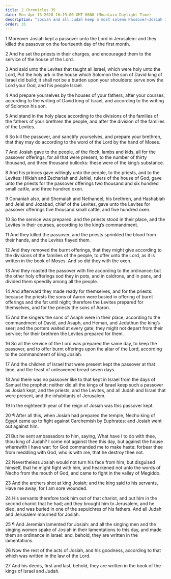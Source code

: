 ```yaml
---
title: 2 Chronicles 35
date: Mon Apr 13 2020 16:19:00 GMT-0600 (Mountain Daylight Time)
description: "Josiah and all Judah keep a most solemn Passover—Josiah is mortally wounded by the Egyptians at Megiddo."
order: 35
---
```


1 Moreover Josiah kept a passover unto the Lord in Jerusalem: and they killed the passover on the fourteenth day of the first month.

2 And he set the priests in their charges, and encouraged them to the service of the house of the Lord.

3 And said unto the Levites that taught all Israel, which were holy unto the Lord, Put the holy ark in the house which Solomon the son of David king of Israel did build; it shall not be a burden upon your shoulders: serve now the Lord your God, and his people Israel.

4 And prepare yourselves by the houses of your fathers, after your courses, according to the writing of David king of Israel, and according to the writing of Solomon his son.

5 And stand in the holy place according to the divisions of the families of the fathers of your brethren the people, and after the division of the families of the Levites.

6 So kill the passover, and sanctify yourselves, and prepare your brethren, that they may do according to the word of the Lord by the hand of Moses.

7 And Josiah gave to the people, of the flock, lambs and kids, all for the passover offerings, for all that were present, to the number of thirty thousand, and three thousand bullocks: these were of the king’s substance.

8 And his princes gave willingly unto the people, to the priests, and to the Levites: Hilkiah and Zechariah and Jehiel, rulers of the house of God, gave unto the priests for the passover offerings two thousand and six hundred small cattle, and three hundred oxen.

9 Conaniah also, and Shemaiah and Nethaneel, his brethren, and Hashabiah and Jeiel and Jozabad, chief of the Levites, gave unto the Levites for passover offerings five thousand small cattle, and five hundred oxen.

10 So the service was prepared, and the priests stood in their place, and the Levites in their courses, according to the king’s commandment.

11 And they killed the passover, and the priests sprinkled the blood from their hands, and the Levites flayed them.

12 And they removed the burnt offerings, that they might give according to the divisions of the families of the people, to offer unto the Lord, as it is written in the book of Moses. And so did they with the oxen.

13 And they roasted the passover with fire according to the ordinance: but the other holy offerings sod they in pots, and in caldrons, and in pans, and divided them speedily among all the people.

14 And afterward they made ready for themselves, and for the priests: because the priests the sons of Aaron were busied in offering of burnt offerings and the fat until night; therefore the Levites prepared for themselves, and for the priests the sons of Aaron.

15 And the singers the sons of Asaph were in their place, according to the commandment of David, and Asaph, and Heman, and Jeduthun the king’s seer; and the porters waited at every gate; they might not depart from their service; for their brethren the Levites prepared for them.

16 So all the service of the Lord was prepared the same day, to keep the passover, and to offer burnt offerings upon the altar of the Lord, according to the commandment of king Josiah.

17 And the children of Israel that were present kept the passover at that time, and the feast of unleavened bread seven days.

18 And there was no passover like to that kept in Israel from the days of Samuel the prophet; neither did all the kings of Israel keep such a passover as Josiah kept, and the priests, and the Levites, and all Judah and Israel that were present, and the inhabitants of Jerusalem.

19 In the eighteenth year of the reign of Josiah was this passover kept.

20 ¶ After all this, when Josiah had prepared the temple, Necho king of Egypt came up to fight against Carchemish by Euphrates: and Josiah went out against him.

21 But he sent ambassadors to him, saying, What have I to do with thee, thou king of Judah? I come not against thee this day, but against the house wherewith I have war: for God commanded me to make haste: forbear thee from meddling with God, who is with me, that he destroy thee not.

22 Nevertheless Josiah would not turn his face from him, but disguised himself, that he might fight with him, and hearkened not unto the words of Necho from the mouth of God, and came to fight in the valley of Megiddo.

23 And the archers shot at king Josiah; and the king said to his servants, Have me away; for I am sore wounded.

24 His servants therefore took him out of that chariot, and put him in the second chariot that he had; and they brought him to Jerusalem, and he died, and was buried in one of the sepulchres of his fathers. And all Judah and Jerusalem mourned for Josiah.

25 ¶ And Jeremiah lamented for Josiah: and all the singing men and the singing women spake of Josiah in their lamentations to this day, and made them an ordinance in Israel: and, behold, they are written in the lamentations.

26 Now the rest of the acts of Josiah, and his goodness, according to that which was written in the law of the Lord.

27 And his deeds, first and last, behold, they are written in the book of the kings of Israel and Judah.
